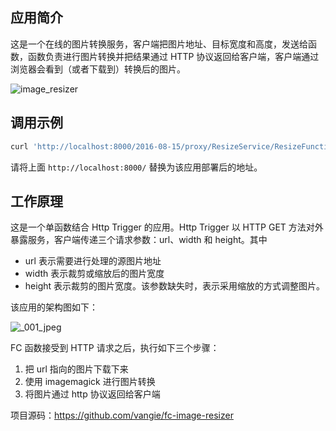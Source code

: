 ## 应用简介

这是一个在线的图片转换服务，客户端把图片地址、目标宽度和高度，发送给函数，函数负责进行图片转换并把结果通过 HTTP 协议返回给客户端，客户端通过浏览器会看到（或者下载到）转换后的图片。

![image_resizer](https://yqfile.alicdn.com/3ed38b55e075aa7b0d89fde7b9a46c785103cf7b.gif)

## 调用示例

```bash
curl 'http://localhost:8000/2016-08-15/proxy/ResizeService/ResizeFunction?width=300&height=100&url=https://file01.dysucai.com/d/file/lan20191114/pb2qtf3cewu.jpg' --output resized.jpg
```

请将上面 `http://localhost:8000/` 替换为该应用部署后的地址。

## 工作原理

这是一个单函数结合 Http Trigger 的应用。Http Trigger 以 HTTP GET 方法对外暴露服务，客户端传递三个请求参数：url、width 和 height。其中

* url 表示需要进行处理的源图片地址
* width 表示裁剪或缩放后的图片宽度
* height 表示裁剪的图片宽度。该参数缺失时，表示采用缩放的方式调整图片。

该应用的架构图如下：

![_001_jpeg](https://yqfile.alicdn.com/3bb06af5d6162bba4669928687d6afd5a56433b5.jpeg)

FC 函数接受到 HTTP 请求之后，执行如下三个步骤：

1. 把 url 指向的图片下载下来
2. 使用 imagemagick 进行图片转换
3. 将图片通过 http 协议返回给客户端

项目源码：https://github.com/vangie/fc-image-resizer